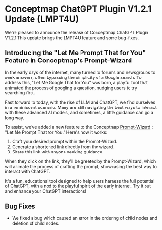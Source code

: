 # Conceptmap ChatGPT Plugin V1.2.1 Update (LMPT4U)

We're pleased to announce the release of Conceptmap ChatGPT Plugin V1.2.1 This update brings the LMPT4U feature and some bug-fixes.

## Introducing the "Let Me Prompt That for You" Feature in Conceptmap's Prompt-Wizard

In the early days of the internet, many turned to forums and newsgroups to seek answers, often bypassing the simplicity of a Google search. To address this, "Let Me Google That for You" was born, a playful tool that animated the process of googling a question, nudging users to try searching first.

Fast forward to today, with the rise of LLM and ChatGPT, we find ourselves in a reminiscent scenario. Many are still navigating the best ways to interact with these advanced AI models, and sometimes, a little guidance can go a long way. 

To assist, we've added a new feature to the Conceptmap [Prompt-Wizard](https://app.concept-map.com/prompt-wizard) : "Let Me Prompt That for You." Here's how it works:

1. Craft your desired prompt within the Prompt-Wizard.
2. Generate a shortened link directly from the wizard.
3. Share this link with anyone seeking guidance.

When they click on the link, they'll be greeted by the Prompt-Wizard, which will animate the process of crafting the prompt, showcasing the best way to interact with ChatGPT.

It's a fun, educational tool designed to help users harness the full potential of ChatGPT, with a nod to the playful spirit of the early internet. Try it out and enhance your ChatGPT interactions!

## Bug Fixes
- We fixed a bug which caused an error in the ordering of child nodes and deletion of child nodes.
